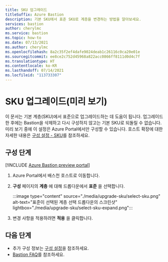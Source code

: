 ```yaml
---
title: SKU 업그레이드
titleSuffix: Azure Bastion
description: 기본 SKU에서 표준 SKU로 계층을 변경하는 방법을 알아보세요.
services: bastion
author: cherylmc
ms.service: bastion
ms.topic: how-to
ms.date: 07/13/2021
ms.author: cherylmc
ms.openlocfilehash: 8a2c35f2ef4dafe9024deab1c26116c0ca20e01e
ms.sourcegitcommit: ee8ce2c752d45968a822acc0866ff8111d0d4c7f
ms.translationtype: HT
ms.contentlocale: ko-KR
ms.lasthandoff: 07/14/2021
ms.locfileid: "113733307"
---
```

# <a name="upgrade-a-sku-preview"></a>SKU 업그레이드(미리 보기)

이 문서는 기본 계층(SKU)에서 표준으로 업그레이드하는 데 도움이 됩니다. 업그레이드한 후에는 Bastion을 삭제하고 다시 구성하지 않고는 기본 SKU로 되돌릴 수 없습니다. 미리 보기 중에 이 설정은 Azure Portal에서만 구성할 수 있습니다. 호스트 확장에 대한 자세한 내용은 [구성 설정 - SKU](configuration-settings.md#skus)를 참조하세요. 

## <a name="configuration-steps"></a>구성 단계

[!INCLUDE [Azure Bastion preview portal](../../includes/bastion-preview-portal-note.md)]

1. Azure Portal에서 배스천 호스트로 이동합니다.
1. **구성** 페이지의 **계층** 에 대해 드롭다운에서 **표준** 을 선택합니다.

   :::image type="content" source="./media/upgrade-sku/select-sku.png" alt-text="표준이 선택된 계층 선택 드롭다운의 스크린샷" lightbox="./media/upgrade-sku/select-sku-expand.png":::

1. 변경 사항을 적용하려면 **적용** 을 클릭합니다.

## <a name="next-steps"></a>다음 단계

* 추가 구성 정보는 [구성 설정](configuration-settings.md)을 참조하세요.
* [Bastion FAQ](bastion-faq.md)를 참조하세요.
